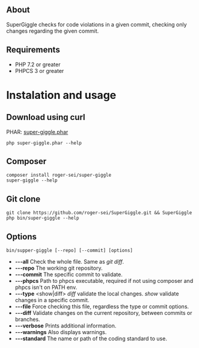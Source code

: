 ## About
SuperGiggle checks for code violations in a given commit, checking only changes regarding the given commit.

## Requirements
- PHP 7.2 or greater
- PHPCS 3 or greater


# Instalation and usage

## Download using curl
PHAR: [super-giggle.phar](https://roger-sei.github.io/super-giggle.phar)

    php super-giggle.phar --help


## Composer
    composer install roger-sei/super-giggle
    super-giggle --help


## Git clone

    git clone https://github.com/roger-sei/SuperGiggle.git && SuperGiggle
    php bin/super-giggle --help


## Options
    bin/supper-giggle [--repo] [--commit] [options]
- **---all** Check the whole file. Same as *git diff*.
- **---repo** The working git repository.
- **---commit** The specific commit to validate.
- **---phpcs** Path to phpcs executable, required if not using composer and phpcs isn't on PATH env.
- **---type** <show|diff> *diff* validate the local changes. *show* validate changes in a specific commit.
- **---file** Force checking this file, regardless the type or commit options.
- **---diff** Validate changes on the current repository, between commits or branches.
- **---verbose** Prints additional information.
- **---warnings** Also displays warnings.
- **---standard** The name or path of the coding standard to use.
